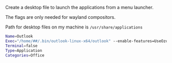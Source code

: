 Create a desktop file to launch the applications from a menu launcher.

The flags are only needed for wayland compositors.

Path for desktop files on my machine is `/usr/share/applications`

```bash
Name=Outlook
Exec="/home/##/.bin/outlook-linux-x64/outlook" --enable-features=UseOzonePlatform --ozone-platform=wayland %U
Terminal=false
Type=Application
Categories=Office
```

